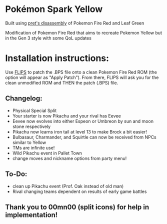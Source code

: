 # Pokémon Spark Yellow

Built using [pret's disassembly][1] of Pokemon Fire Red and Leaf Green

Modification of Pokemon Fire Red that aims to recreate Pokemon Yellow but in the Gen 3 style with some QoL updates

# Installation instructions:

Use [FLIPS][2] to patch the .BPS file onto a clean Pokemon Fire Red ROM (the option will appear as "Apply Patch"). From there, FLIPS will ask you for the clean unmodified ROM and THEN the patch (.BPS) file.

Changelog:
----------

- Physical Special Split
- Your starter is now Pikachu and your rival has Eevee
- Eevee now evolves into either Espeon or Umbreon by sun and moon stone respectively
- Pikachu now learns iron tail at level 13 to make Brock a bit easier!
- Bulbasaur, Charmander, and Squirtle can now be received from NPCs similar to Yellow
- TMs are infinite use!
- Wild Pikachu event in Pallet Town
- change moves and nickname options from party menu!

To-Do:
------

- clean up Pikachu event (Prof. Oak instead of old man)
- Rival changing teams dependent on results of early game battles

## Thank you to 00mn00 (split icons) for help in implementation!

[1]: https://github.com/pret/pokefirered    "pret/pokefirered"
[2]: https://www.smwcentral.net/?p=section&a=details&id=11474 "FLIPS"

